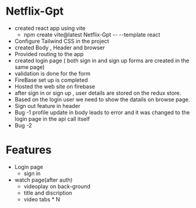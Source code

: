 # Netflix-Gpt
- created react app using vite 
  - npm create vite@latest Netflix-Gpt -- --template react
- Configure Tailwind CSS in the project
- created Body , Header and browser
- Provided routing to the app
- created login page ( both sign in and sign up forms are created in the same page)
- validation is done for the form 
- FireBase set up is completed
- Hosted the web site on firebase
- after sign in or sign up , user details are stored on the redux store.
- Based on the login user we need to show the datails on browse page.
- Sign out feature in header
- Bug -1 profile update in body leads to error and it was changed to the login page in the api call   itself 
- Bug -2 


# Features
- Login page
    - sign in
- watch page(after auth)
    - videoplay on back-ground 
    - title and discription 
    - video tabs * N


